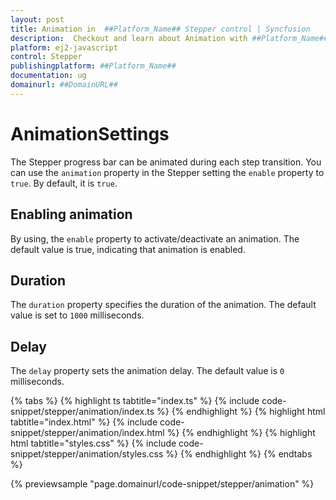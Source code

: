 ```yaml
---
layout: post
title: Animation in  ##Platform_Name## Stepper control | Syncfusion
description:  Checkout and learn about Animation with ##Platform_Name## Stepper control of Syncfusion Essential JS 2 and more details.
platform: ej2-javascript
control: Stepper
publishingplatform: ##Platform_Name##
documentation: ug
domainurl: ##DomainURL##
---
```


# AnimationSettings

The Stepper progress bar can be animated during each step transition. You can use the `animation` property in the Stepper setting the `enable` property to `true`. By default, it is `true`.

## Enabling animation

By using, the `enable` property to activate/deactivate an animation. The default value is true, indicating that animation is enabled.

## Duration

The `duration` property specifies the duration of the animation. The default value is set to `1000` milliseconds.

## Delay

The `delay` property sets the animation delay. The default value is `0` milliseconds.

{% tabs %}
{% highlight ts tabtitle="index.ts" %}
{% include code-snippet/stepper/animation/index.ts %}
{% endhighlight %}
{% highlight html tabtitle="index.html" %}
{% include code-snippet/stepper/animation/index.html %}
{% endhighlight %}
{% highlight html tabtitle="styles.css" %}
{% include code-snippet/stepper/animation/styles.css %}
{% endhighlight %}
{% endtabs %}

{% previewsample "page.domainurl/code-snippet/stepper/animation" %}